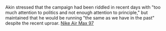 Akin stressed that the campaign had been riddled in recent days with "too much attention to politics and not enough attention to principle," but maintained that he would be running "the same as we have in the past" despite the recent uproar.
 <a href="http://www.apartments-mravak.com/nike_shoes.asp?Running_Shoes=women-air-max-nike-air-max-97-c-22_35.html" title="Nike Air Max 97">Nike Air Max 97</a>